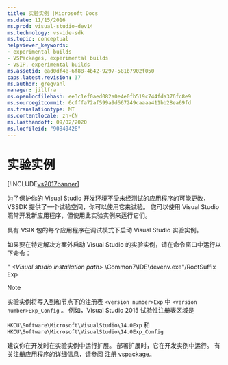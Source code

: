```yaml
---
title: 实验实例 |Microsoft Docs
ms.date: 11/15/2016
ms.prod: visual-studio-dev14
ms.technology: vs-ide-sdk
ms.topic: conceptual
helpviewer_keywords:
- experimental builds
- VSPackages, experimental builds
- VSIP, experimental builds
ms.assetid: ead0df4e-6f88-4b42-9297-581b7902f050
caps.latest.revision: 37
ms.author: gregvanl
manager: jillfra
ms.openlocfilehash: ee3c1ef0aed082a0e4e0fb519c744fda376fc8e9
ms.sourcegitcommit: 6cfffa72af599a9d667249caaaa411bb28ea69fd
ms.translationtype: MT
ms.contentlocale: zh-CN
ms.lasthandoff: 09/02/2020
ms.locfileid: "90840428"
---
```

# <a name="the-experimental-instance"></a>实验实例
[!INCLUDE[vs2017banner](../includes/vs2017banner.md)]

为了保护你的 Visual Studio 开发环境不受未经测试的应用程序的可能更改，VSSDK 提供了一个试验空间，你可以使用它来试验。 您可以使用 Visual Studio 照常开发新应用程序，但使用此实验实例来运行它们。  
  
 具有 VSIX 包的每个应用程序在调试模式下启动 Visual Studio 实验实例。  
  
 如果要在特定解决方案外启动 Visual Studio 的实验实例，请在命令窗口中运行以下命令：  
  
 " *\<Visual studio installation path>* \Common7\IDE\devenv.exe"/RootSuffix Exp  
  
> [!NOTE]
> 实验实例将写入到和节点下的注册表 `<version number>Exp` 中 `<version number>Exp_Config` 。 例如，Visual Studio 2015 试验性注册表区域是  
>   
> `HKCU\Software\Microsoft\VisualStudio\14.0Exp` 和 `HKCU\Software\Microsoft\VisualStudio\14.0Exp_Config`  
  
 建议你在开发时在实验实例中运行扩展。 部署扩展时，它在开发实例中运行。 有关注册应用程序的详细信息，请参阅 [注册 vspackage](../extensibility/internals/registering-vspackages.md)。

